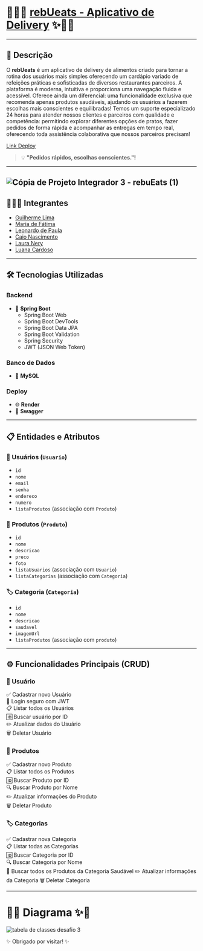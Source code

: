 # 🚗🛒✨ **[rebUeats - Aplicativo de Delivery](https://backend-desafio-3.onrender.com/)** ✨🛒🚗

---

## 🌟 Descrição

O **rebUeats** é um aplicativo de delivery de alimentos criado para tornar a rotina dos usuários mais simples oferecendo um cardápio variado de refeições práticas e sofisticadas de diversos restaurantes parceiros. A plataforma é moderna, intuitiva e proporciona uma navegação fluida e acessível. Oferece ainda um diferencial: uma funcionalidade exclusiva que recomenda apenas produtos saudáveis, ajudando os usuários a fazerem escolhas mais conscientes e equilibradas! 
Temos um suporte especializado 24 horas para atender nossos clientes e parceiros com qualidade e competência: permitindo explorar diferentes opções de pratos, fazer pedidos de forma rápida e acompanhar as entregas em tempo real, oferecendo toda assistência colaborativa que nossos parceiros precisam!​

[Link Deploy](https://backend-desafio-3.onrender.com/)

> 💡 **"Pedidos rápidos, escolhas conscientes."!**

---
![Cópia de Projeto Integrador 3 - rebuEats (1)](https://github.com/user-attachments/assets/929dc24b-1647-40f2-8935-a6e9e1e667d4)
---

## 🧑‍🤝‍🧑 **Integrantes**

- [Guilherme Lima](https://github.com/Guilhermelso0905)  
- [Maria de Fátima](https://github.com/fatima330)
- [Leonardo de Paula](https://github.com/leodipaula)  
- [Caio Nascimento](https://github.com/Caiosn098)
- [Laura Nery](https://github.com/LauNery)
- [Luana Cardoso](https://github.com/luacrds)

---

## 🛠️ Tecnologias Utilizadas

### Backend
- 🍃 **Spring Boot**
  - Spring Boot Web
  - Spring Boot DevTools
  - Spring Boot Data JPA
  - Spring Boot Validation
  - Spring Security
  -  JWT (JSON Web Token)

### Banco de Dados
- 🐬 **MySQL**

### Deploy
- 🌐 **Render**
- 📘 **Swagger**

---

## 📋 Entidades e Atributos

### 👤 Usuários (`Usuario`)
- `id`
- `nome`
- `email` 
- `senha`
- `endereco`
- `numero` 
- `listaProdutos` (associação com `Produto`)

### 🛒 Produtos (`Produto`)
- `id`
- `nome`
- `descricao`
- `preco`
- `foto`
- `listaUsuarios` (associação com `Usuario`)
- `listaCategorias` (associação com `Categoria`)

### 🏷️ Categoria (`Categoria`)
- `id`
- `nome`
- `descricao`
- `saudavel`
- `imagemUrl`
- `listaProdutos` (associação com `produto`)

---

## ⚙️ Funcionalidades Principais (CRUD)

### 👤 Usuário
✅ Cadastrar novo Usuário  
🔑 Login seguro com JWT  
📋 Listar todos os Usuários  
🆔 Buscar usuário por ID  
✏️ Atualizar dados do Usuário  
🗑️ Deletar Usuário  

### 🛒 Produtos
✅ Cadastrar novo Produto  
📋 Listar todos os Produtos  
🆔 Buscar Produto por ID  
🔍 Buscar Produto por Nome  
✏️ Atualizar informações do Produto  
🗑️ Deletar Produto  

### 🏷️ Categorias
✅ Cadastrar nova Categoria  
📋 Listar todas as Categorias  
🆔 Buscar Categoria por ID  
🔍 Buscar Categoria por Nome  
🍉 Buscar todos os Produtos da Categoria Saudável 
✏️ Atualizar informações da Categoria
🗑️ Deletar Categoria  

---

# 🎨✨ Diagrama ✨🎨

![tabela de classes desafio 3](https://github.com/user-attachments/assets/433e32ff-e941-46f7-8bf5-e5e36753e1aa)

✨ Obrigado por visitar! ✨
